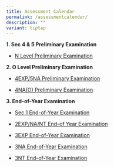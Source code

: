 ```yaml
---
title: Assessment Calendar
permalink: /assessmentcalendar/
description: ""
variant: tiptap
---
```

<p><strong>1. Sec 4 &amp; 5 Preliminary Examination</strong>
</p>
<ul data-tight="true" class="tight">
<li>
<p><a href="https://drive.google.com/file/d/1OVr2PQpCzMj2UBFrwKje_-YskY-yGJns/view?usp=sharing" rel="noopener noreferrer nofollow" target="_blank">N Level Preliminary Examination</a>
</p>
</li>
</ul>
<p><strong>2. O Level Preliminary Examination</strong>
</p>
<ul data-tight="true" class="tight">
<li>
<p><a href="https://drive.google.com/file/d/1S57JHuzN-BGhipeKi_Dgc3jfBePQLjw-/view?usp=sharing" rel="noopener noreferrer nofollow" target="_blank">4EXP/5NA Preliminary Examination</a>
</p>
</li>
<li>
<p><a href="https://drive.google.com/file/d/1Pj80HcvcytgEvBVCWrEJeEudmJ7XcW8t/view?usp=sharing" rel="noopener noreferrer nofollow" target="_blank">4NA(O) Preliminary Examination</a>
</p>
</li>
</ul>
<p><strong>3. End-of-Year Examination</strong>
</p>
<ul data-tight="true" class="tight">
<li>
<p><a href="https://drive.google.com/file/d/1Jkq9matvQqQMSXt4sp0n3oTWIdLTwoNQ/view?usp=sharing" rel="noopener noreferrer nofollow" target="_blank">Sec 1 End-of-Year Examination</a>
</p>
</li>
<li>
<p><a href="https://drive.google.com/file/d/1XB5oio6ewSwGQXW23rxfXyKeHujbtA4O/view?usp=sharing" rel="noopener noreferrer nofollow" target="_blank">2EXP/NA/NT End-of Year Examination</a>
</p>
</li>
<li>
<p><a href="https://drive.google.com/file/d/1DGsY-eiiZVZHV-kZOkkqT-ZIqHg1_iYi/view?usp=sharing" rel="noopener noreferrer nofollow" target="_blank">3EXP End-of-Year Examination</a>
</p>
</li>
<li>
<p><a href="https://drive.google.com/file/d/10mrRgs_OI72MJs7hvwPlKQZbY7p95XCs/view?usp=sharing" rel="noopener noreferrer nofollow" target="_blank">3NA End-of-Year Examination</a>
</p>
</li>
<li>
<p><a href="https://drive.google.com/file/d/1l4N5aXTt52P2sZE4oIa_6xYOmSO5Jb-z/view?usp=sharing" rel="noopener noreferrer nofollow" target="_blank">3NT End-of-Year Examination</a>
</p>
</li>
</ul>
<p></p>